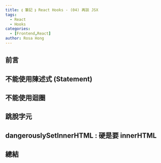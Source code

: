 ```yaml
---
title: ⟬ 筆記 ⟭ React Hooks - (04) 再談 JSX
tags:
  - React
  - Hooks
categories:
  - [Frontend,React]
author: Rosa Hong
---
```

## 前言

## 不能使用陳述式 (Statement)

## 不能使用迴圈

## 跳脫字元

## dangerouslySetInnerHTML : 硬是要 innerHTML

## 總結